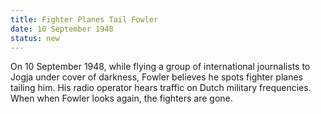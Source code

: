 ```yaml
---
title: Fighter Planes Tail Fowler
date: 10 September 1948 
status: new
---
```


On 10 September 1948, while flying a group of international journalists
to Jogja under cover of darkness, Fowler believes he spots fighter
planes tailing him. His radio operator hears traffic on Dutch military
frequencies. When when Fowler looks again, the fighters are gone.
